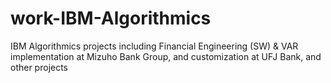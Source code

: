 # work-IBM-Algorithmics
IBM Algorithmics projects including Financial Engineering (SW) &amp; VAR implementation at Mizuho Bank Group, and customization at UFJ Bank, and other projects 
